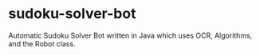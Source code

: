 # sudoku-solver-bot
Automatic Sudoku Solver Bot written in Java which uses OCR, Algorithms, and the Robot class. 
